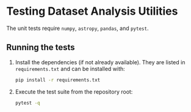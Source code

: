 # Testing Dataset Analysis Utilities

The unit tests require `numpy`, `astropy`, `pandas`, and `pytest`.

## Running the tests

1. Install the dependencies (if not already available). They are listed in
   `requirements.txt` and can be installed with:
   ```bash
   pip install -r requirements.txt
   ```

2. Execute the test suite from the repository root:
   ```bash
   pytest -q
   ```
